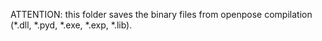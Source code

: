 ATTENTION: this folder saves the binary files from openpose compilation (*.dll, *.pyd, *.exe, *.exp, *.lib).